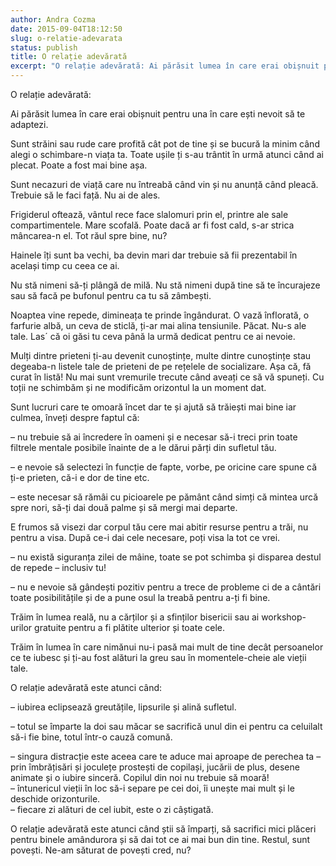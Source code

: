 ```yaml
---
author: Andra Cozma
date: 2015-09-04T18:12:50
slug: o-relatie-adevarata
status: publish
title: O relație adevărată
excerpt: "O relație adevărată: Ai părăsit lumea în care erai obișnuit pentru una în care ești nevoit să te adaptezi. Sunt  "
---
```

O relație adevărată:

Ai părăsit lumea în care erai obișnuit pentru una în care ești nevoit să te adaptezi.

Sunt străini sau rude care profită cât pot de tine și se bucură la minim când alegi o schimbare-n viața ta. Toate ușile ți s-au trântit în urmă atunci când ai plecat. Poate a fost mai bine așa.

Sunt necazuri de viață care nu întreabă când vin și nu anunță când pleacă. Trebuie să le faci față. Nu ai de ales.

Frigiderul oftează, vântul rece face slalomuri prin el, printre ale sale compartimentele. Mare scofală. Poate dacă ar fi fost cald, s-ar strica mâncarea-n el. Tot răul spre bine, nu?

Hainele îți sunt ba vechi, ba devin mari dar trebuie să fii prezentabil în același timp cu ceea ce ai.

Nu stă nimeni să-ți plângă de milă. Nu stă nimeni după tine să te încurajeze sau să facă pe bufonul pentru ca tu să zâmbești.

Noaptea vine repede, dimineața te prinde îngândurat. O vază înflorată, o farfurie albă, un ceva de sticlă, ți-ar mai alina tensiunile. Păcat. Nu-s ale tale. Las´ că oi găsi tu ceva până la urmă dedicat pentru ce ai nevoie.

Mulți dintre prieteni ți-au devenit cunoștințe, multe dintre cunoștințe stau degeaba-n listele tale de prieteni de pe rețelele de socializare. Așa că, fă curat în listă! Nu mai sunt vremurile trecute când aveați ce să vă spuneți. Cu toții ne schimbăm și ne modificăm orizontul la un moment dat.

Sunt lucruri care te omoară încet dar te și ajută să trăiești mai bine iar culmea, înveți despre faptul că:

– nu trebuie să ai încredere în oameni și e necesar să-i treci prin toate filtrele mentale posibile înainte de a le dărui părți din sufletul tău.

– e nevoie să selectezi în funcție de fapte, vorbe, pe oricine care spune că ți-e prieten, că-i e dor de tine etc.

– este necesar să rămâi cu picioarele pe pământ când simți că mintea urcă spre nori, să-ți dai două palme și să mergi mai departe.

E frumos să visezi dar corpul tău cere mai abitir resurse pentru a trăi, nu pentru a visa. După ce-i dai cele necesare, poți visa la tot ce vrei.

– nu există siguranța zilei de mâine, toate se pot schimba și disparea destul de repede – inclusiv tu!

– nu e nevoie să gândești pozitiv pentru a trece de probleme ci de a cântări toate posibilitățile și de a pune osul la treabă pentru a-ți fi bine.

Trăim în lumea reală, nu a cărților și a sfinților bisericii sau ai workshop-urilor gratuite pentru a fi plătite ulterior și toate cele.

Trăim în lumea în care nimănui nu-i pasă mai mult de tine decât persoanelor ce te iubesc și ți-au fost alături la greu sau în momentele-cheie ale vieții tale.

O relație adevărată este atunci când:

– iubirea eclipsează greutățile, lipsurile și alină sufletul.

– totul se împarte la doi sau măcar se sacrifică unul din ei pentru ca celuilalt să-i fie bine, totul într-o cauză comună.

– singura distracție este aceea care te aduce mai aproape de perechea ta – prin îmbrățisări și joculețe prostești de copilași, jucării de plus, desene animate și o iubire sinceră. Copilul din noi nu trebuie să moară!  
– întunericul vieții în loc să-i separe pe cei doi, îi unește mai mult și le deschide orizonturile.  
– fiecare zi alături de cel iubit, este o zi câștigată.

O relație adevărată este atunci când știi să împarți, să sacrifici mici plăceri pentru binele amândurora și să dai tot ce ai mai bun din tine. Restul, sunt povești. Ne-am săturat de povești cred, nu?
    